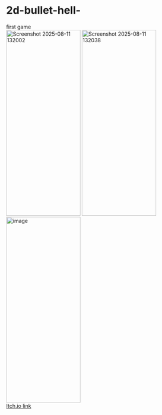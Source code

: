 # 2d-bullet-hell-
 first game
 <br>
<img width="200" height="500" alt="Screenshot 2025-08-11 132002" src="https://github.com/user-attachments/assets/e520b077-32a2-4872-9ada-1ad0669c605f" />
<img width="200" height="500" alt="Screenshot 2025-08-11 132038" src="https://github.com/user-attachments/assets/be43ae12-c8cf-4b22-88ac-2e697ee0ee1f" />
<img width="200" height="500" alt="image" src="https://github.com/user-attachments/assets/25b98adf-b93f-4557-80bb-1067d541e346" />
<br>
<a href="https://okizeme3.itch.io/space-shooter">Itch.io link</a>
